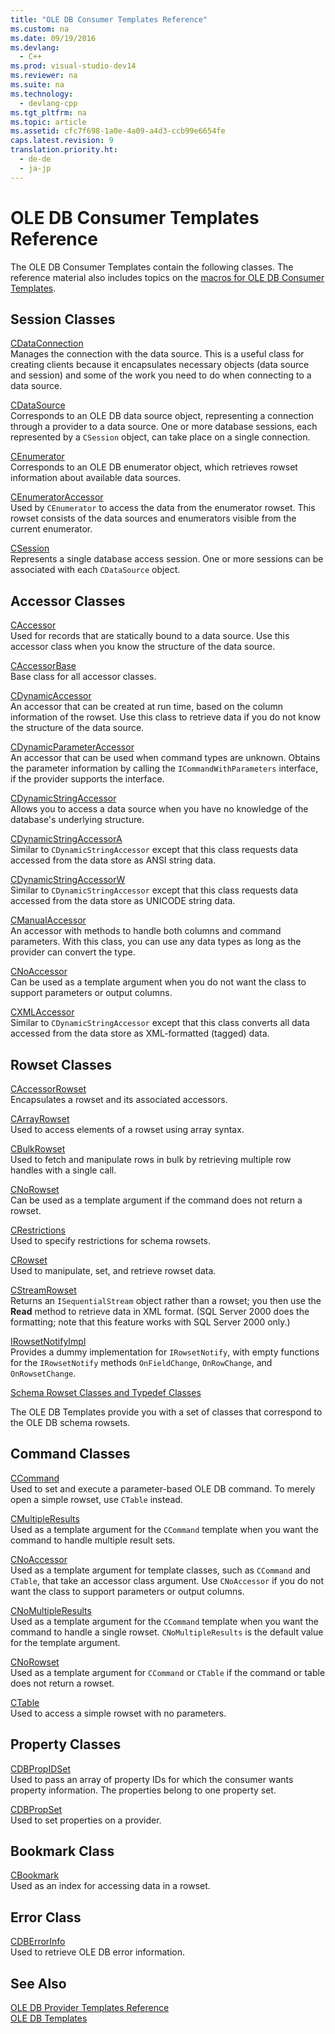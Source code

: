 ```yaml
---
title: "OLE DB Consumer Templates Reference"
ms.custom: na
ms.date: 09/19/2016
ms.devlang: 
  - C++
ms.prod: visual-studio-dev14
ms.reviewer: na
ms.suite: na
ms.technology: 
  - devlang-cpp
ms.tgt_pltfrm: na
ms.topic: article
ms.assetid: cfc7f698-1a0e-4a09-a4d3-ccb99e6654fe
caps.latest.revision: 9
translation.priority.ht: 
  - de-de
  - ja-jp
---
```

# OLE DB Consumer Templates Reference
The OLE DB Consumer Templates contain the following classes. The reference material also includes topics on the [macros for OLE DB Consumer Templates](../vs140/Macros-and-Global-Functions-for-OLE-DB-Consumer-Templates.md).  
  
## Session Classes  
 [CDataConnection](../vs140/CDataConnection-Class.md)  
 Manages the connection with the data source. This is a useful class for creating clients because it encapsulates necessary objects (data source and session) and some of the work you need to do when connecting to a data source.  
  
 [CDataSource](../vs140/CDataSource-Class.md)  
 Corresponds to an OLE DB data source object, representing a connection through a provider to a data source. One or more database sessions, each represented by a `CSession` object, can take place on a single connection.  
  
 [CEnumerator](../vs140/CEnumerator-Class.md)  
 Corresponds to an OLE DB enumerator object, which retrieves rowset information about available data sources.  
  
 [CEnumeratorAccessor](../vs140/CEnumeratorAccessor-Class.md)  
 Used by `CEnumerator` to access the data from the enumerator rowset. This rowset consists of the data sources and enumerators visible from the current enumerator.  
  
 [CSession](../vs140/CSession-Class.md)  
 Represents a single database access session. One or more sessions can be associated with each `CDataSource` object.  
  
## Accessor Classes  
 [CAccessor](../vs140/CAccessor-Class.md)  
 Used for records that are statically bound to a data source. Use this accessor class when you know the structure of the data source.  
  
 [CAccessorBase](../vs140/CAccessorBase-Class.md)  
 Base class for all accessor classes.  
  
 [CDynamicAccessor](../vs140/CDynamicAccessor-Class.md)  
 An accessor that can be created at run time, based on the column information of the rowset. Use this class to retrieve data if you do not know the structure of the data source.  
  
 [CDynamicParameterAccessor](../vs140/CDynamicParameterAccessor-Class.md)  
 An accessor that can be used when command types are unknown. Obtains the parameter information by calling the `ICommandWithParameters` interface, if the provider supports the interface.  
  
 [CDynamicStringAccessor](../vs140/CDynamicStringAccessor-Class.md)  
 Allows you to access a data source when you have no knowledge of the database's underlying structure.  
  
 [CDynamicStringAccessorA](../vs140/CDynamicStringAccessorA-Class.md)  
 Similar to `CDynamicStringAccessor` except that this class requests data accessed from the data store as ANSI string data.  
  
 [CDynamicStringAccessorW](../vs140/CDynamicStringAccessorW-Class.md)  
 Similar to `CDynamicStringAccessor` except that this class requests data accessed from the data store as UNICODE string data.  
  
 [CManualAccessor](../vs140/CManualAccessor-Class.md)  
 An accessor with methods to handle both columns and command parameters. With this class, you can use any data types as long as the provider can convert the type.  
  
 [CNoAccessor](../vs140/CNoAccessor-Class.md)  
 Can be used as a template argument when you do not want the class to support parameters or output columns.  
  
 [CXMLAccessor](../vs140/CXMLAccessor-Class.md)  
 Similar to `CDynamicStringAccessor` except that this class converts all data accessed from the data store as XML-formatted (tagged) data.  
  
## Rowset Classes  
 [CAccessorRowset](../vs140/CAccessorRowset-Class.md)  
 Encapsulates a rowset and its associated accessors.  
  
 [CArrayRowset](../vs140/CArrayRowset-Class.md)  
 Used to access elements of a rowset using array syntax.  
  
 [CBulkRowset](../vs140/CBulkRowset-Class.md)  
 Used to fetch and manipulate rows in bulk by retrieving multiple row handles with a single call.  
  
 [CNoRowset](../vs140/CNoRowset-Class.md)  
 Can be used as a template argument if the command does not return a rowset.  
  
 [CRestrictions](../vs140/CRestrictions-Class.md)  
 Used to specify restrictions for schema rowsets.  
  
 [CRowset](../vs140/CRowset-Class.md)  
 Used to manipulate, set, and retrieve rowset data.  
  
 [CStreamRowset](../vs140/CStreamRowset-Class.md)  
 Returns an `ISequentialStream` object rather than a rowset; you then use the **Read** method to retrieve data in XML format. (SQL Server 2000 does the formatting; note that this feature works with SQL Server 2000 only.)  
  
 [IRowsetNotifyImpl](../vs140/IRowsetNotifyImpl-Class.md)  
 Provides a dummy implementation for `IRowsetNotify`, with empty functions for the `IRowsetNotify` methods `OnFieldChange`, `OnRowChange`, and `OnRowsetChange`.  
  
 [Schema Rowset Classes and Typedef Classes](../vs140/Schema-Rowset-Classes-and-Typedef-Classes.md)  
  
 The OLE DB Templates provide you with a set of classes that correspond to the OLE DB schema rowsets.  
  
## Command Classes  
 [CCommand](../vs140/CCommand-Class.md)  
 Used to set and execute a parameter-based OLE DB command. To merely open a simple rowset, use `CTable` instead.  
  
 [CMultipleResults](../vs140/CMultipleResults-Class.md)  
 Used as a template argument for the `CCommand` template when you want the command to handle multiple result sets.  
  
 [CNoAccessor](../vs140/CNoAccessor-Class.md)  
 Used as a template argument for template classes, such as `CCommand` and `CTable`, that take an accessor class argument. Use `CNoAccessor` if you do not want the class to support parameters or output columns.  
  
 [CNoMultipleResults](../vs140/CNoMultipleResults-Class.md)  
 Used as a template argument for the `CCommand` template when you want the command to handle a single rowset. `CNoMultipleResults` is the default value for the template argument.  
  
 [CNoRowset](../vs140/CNoRowset-Class.md)  
 Used as a template argument for `CCommand` or `CTable` if the command or table does not return a rowset.  
  
 [CTable](../vs140/CTable-Class.md)  
 Used to access a simple rowset with no parameters.  
  
## Property Classes  
 [CDBPropIDSet](../vs140/CDBPropIDSet-Class.md)  
 Used to pass an array of property IDs for which the consumer wants property information. The properties belong to one property set.  
  
 [CDBPropSet](../vs140/CDBPropSet-Class.md)  
 Used to set properties on a provider.  
  
## Bookmark Class  
 [CBookmark](../vs140/CBookmark-Class.md)  
 Used as an index for accessing data in a rowset.  
  
## Error Class  
 [CDBErrorInfo](../vs140/CDBErrorInfo-Class.md)  
 Used to retrieve OLE DB error information.  
  
## See Also  
 [OLE DB Provider Templates Reference](../vs140/OLE-DB-Provider-Templates-Reference.md)   
 [OLE DB Templates](../vs140/OLE-DB-Templates.md)